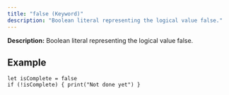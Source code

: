 ```yaml
---
title: "false (Keyword)"
description: "Boolean literal representing the logical value false."
---
```


**Description:** Boolean literal representing the logical value false.

## Example

```osprey
let isComplete = false
if (!isComplete) { print("Not done yet") }
```
